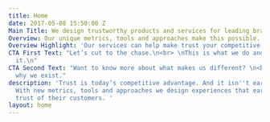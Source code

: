 ```yaml
---
title: Home
date: 2017-05-08 15:50:00 Z
Main Title: We design trustworthy products and services for leading brands
Overview: Our unique metrics, tools and approaches make this possible.
Overview Highlight: 'Our services can help make trust your competitive advantage today. '
CTA First Text: "Let’s cut to the chase.\n<br> \nThis is what we do and how we do
  it.\n"
CTA Second Text: "Want to know more about what makes us different? \n<br>\nThis is
  why we exist."
description: 'Trust is today’s competitive advantage. And it isn''t earned by chance.
  With new metrics, tools and approaches we design experiences that earn brands the
  trust of their customers. '
layout: home
---
```


